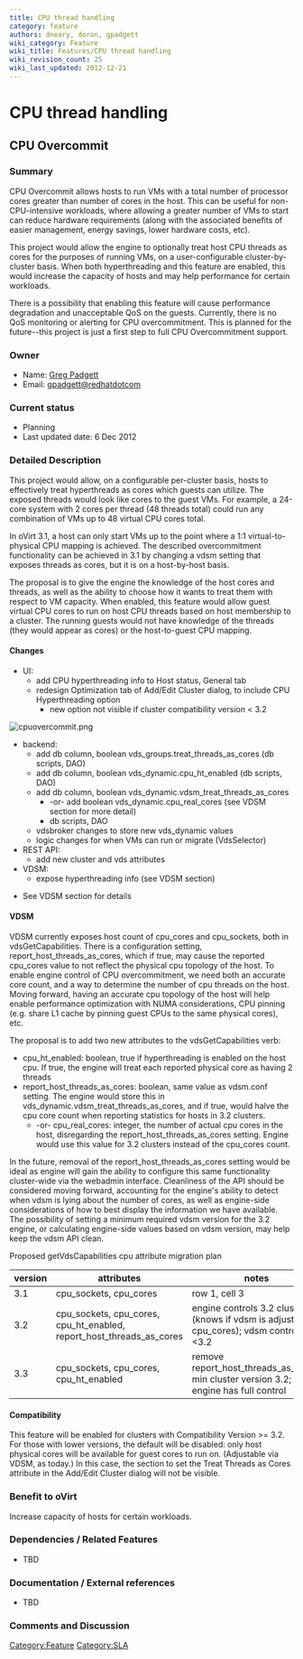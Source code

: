 ```yaml
---
title: CPU thread handling
category: feature
authors: dneary, doron, gpadgett
wiki_category: Feature
wiki_title: Features/CPU thread handling
wiki_revision_count: 25
wiki_last_updated: 2012-12-21
---
```


# CPU thread handling

## CPU Overcommit

### Summary

CPU Overcommit allows hosts to run VMs with a total number of processor cores greater than number of cores in the host. This can be useful for non-CPU-intensive workloads, where allowing a greater number of VMs to start can reduce hardware requirements (along with the associated benefits of easier management, energy savings, lower hardware costs, etc).

This project would allow the engine to optionally treat host CPU threads as cores for the purposes of running VMs, on a user-configurable cluster-by-cluster basis. When both hyperthreading and this feature are enabled, this would increase the capacity of hosts and may help performance for certain workloads.

There is a possibility that enabling this feature will cause performance degradation and unacceptable QoS on the guests. Currently, there is no QoS monitoring or alerting for CPU overcommitment. This is planned for the future--this project is just a first step to full CPU Overcommitment support.

### Owner

*   Name: [ Greg Padgett](User:Gpadgett)
*   Email: <gpadgett@redhatdotcom>

### Current status

*   Planning
*   Last updated date: 6 Dec 2012

### Detailed Description

This project would allow, on a configurable per-cluster basis, hosts to effectively treat hyperthreads as cores which guests can utilize. The exposed threads would look like cores to the guest VMs. For example, a 24-core system with 2 cores per thread (48 threads total) could run any combination of VMs up to 48 virtual CPU cores total.

In oVirt 3.1, a host can only start VMs up to the point where a 1:1 virtual-to-physical CPU mapping is achieved. The described overcommitment functionality can be achieved in 3.1 by changing a vdsm setting that exposes threads as cores, but it is on a host-by-host basis.

The proposal is to give the engine the knowledge of the host cores and threads, as well as the ability to choose how it wants to treat them with respect to VM capacity. When enabled, this feature would allow guest virtual CPU cores to run on host CPU threads based on host membership to a cluster. The running guests would not have knowledge of the threads (they would appear as cores) or the host-to-guest CPU mapping.

#### Changes

*   UI:
    -   add CPU hyperthreading info to Host status, General tab
    -   redesign Optimization tab of Add/Edit Cluster dialog, to include CPU Hyperthreading option
        -   new option not visible if cluster compatibility version < 3.2

![](cpuovercommit.png "cpuovercommit.png")

*   backend:
    -   add db column, boolean vds_groups.treat_threads_as_cores (db scripts, DAO)
    -   add db column, boolean vds_dynamic.cpu_ht_enabled (db scripts, DAO)
    -   add db column, boolean vds_dynamic.vdsm_treat_threads_as_cores
        -   -or- add boolean vds_dynamic.cpu_real_cores (see VDSM section for more detail)
        -   db scripts, DAO
    -   vdsbroker changes to store new vds_dynamic values
    -   logic changes for when VMs can run or migrate (VdsSelector)
*   REST API:
    -   add new cluster and vds attributes
*   VDSM:
    -   expose hyperthreading info (see VDSM section)

<!-- -->

*   See VDSM section for details

#### VDSM

VDSM currently exposes host count of cpu_cores and cpu_sockets, both in vdsGetCapabilities. There is a configuration setting, report_host_threads_as_cores, which if true, may cause the reported cpu_cores value to not reflect the physical cpu topology of the host. To enable engine control of CPU overcommitment, we need both an accurate core count, and a way to determine the number of cpu threads on the host. Moving forward, having an accurate cpu topology of the host will help enable performance optimization with NUMA considerations, CPU pinning (e.g. share L1 cache by pinning guest CPUs to the same physical cores), etc.

The proposal is to add two new attributes to the vdsGetCapabilities verb:

*   cpu_ht_enabled: boolean, true if hyperthreading is enabled on the host cpu. If true, the engine will treat each reported physical core as having 2 threads
*   report_host_threads_as_cores: boolean, same value as vdsm.conf setting. The engine would store this in vds_dynamic.vdsm_treat_threads_as_cores, and if true, would halve the cpu core count when reporting statistics for hosts in 3.2 clusters.
    -   -or- cpu_real_cores: integer, the number of actual cpu cores in the host, disregarding the report_host_threads_as_cores setting. Engine would use this value for 3.2 clusters instead of the cpu_cores count.

In the future, removal of the report_host_threads_as_cores setting would be ideal as engine will gain the ability to configure this same functionality cluster-wide via the webadmin interface. Cleanliness of the API should be considered moving forward, accounting for the engine's ability to detect when vdsm is lying about the number of cores, as well as engine-side considerations of how to best display the information we have available. The possibility of setting a minimum required vdsm version for the 3.2 engine, or calculating engine-side values based on vdsm version, may help keep the vdsm API clean.

Proposed getVdsCapabilities cpu attribute migration plan

| version | attributes                                                                   | notes                                                                                     |
|---------|------------------------------------------------------------------------------|-------------------------------------------------------------------------------------------|
| 3.1     | cpu_sockets, cpu_cores                                                     | row 1, cell 3                                                                             |
| 3.2     | cpu_sockets, cpu_cores, cpu_ht_enabled, report_host_threads_as_cores | engine controls 3.2 clusters (knows if vdsm is adjusting cpu_cores); vdsm controls <3.2 |
| 3.3     | cpu_sockets, cpu_cores, cpu_ht_enabled                                   | remove report_host_threads_as_cores, min cluster version 3.2; engine has full control |

#### Compatibility

This feature will be enabled for clusters with Compatibility Version >= 3.2. For those with lower versions, the default will be disabled: only host physical cores will be available for guest cores to run on. (Adjustable via VDSM, as today.) In this case, the section to set the Treat Threads as Cores attribute in the Add/Edit Cluster dialog will not be visible.

### Benefit to oVirt

Increase capacity of hosts for certain workloads.

### Dependencies / Related Features

*   TBD

### Documentation / External references

*   TBD

### Comments and Discussion

<Category:Feature> <Category:SLA>
